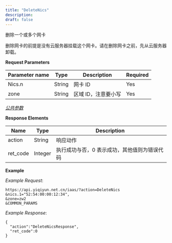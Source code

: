 ```yaml
---
title: "DeleteNics"
description: 
draft: false
---
```




删除一个或多个网卡

删除网卡的前提是没有云服务器挂载这个网卡。请在删除网卡之前，先从云服务器卸载。

**Request Parameters**

| Parameter name | Type | Description | Required |
| --- | --- | --- | --- |
| Nics.n | String | 网卡 ID | Yes |
| zone | String | 区域 ID，注意要小写 | Yes |

[_公共参数_](../../../parameters/)

**Response Elements**

| Name | Type | Description |
| --- | --- | --- |
| action | String | 响应动作 |
| ret_code | Integer | 执行成功与否，0 表示成功，其他值则为错误代码 |

**Example**

_Example Request_:

```
https://api.yiqiyun.net.cn/iaas/?action=DeleteNics
&nics.1="52:54:00:00:12:34",
&zone=zw2
&COMMON_PARAMS
```

_Example Response_:

```
{
  "action":"DeleteNicsResponse",
  "ret_code":0
}
```
